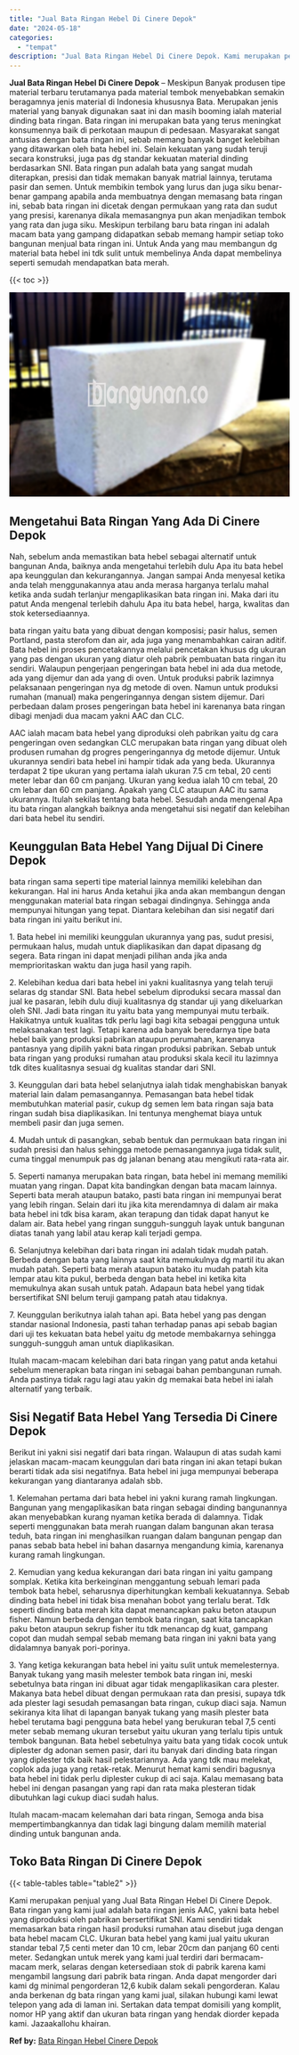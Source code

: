 ```yaml
---
title: "Jual Bata Ringan Hebel Di Cinere Depok"
date: "2024-05-18"
categories: 
  - "tempat"
description: "Jual Bata Ringan Hebel Di Cinere Depok. Kami merupakan penjual yang Jual Bata Ringan Hebel Di Cinere Depok. Bata ringan yang kami jual adalah bata ringan jen..."
---
```


**Jual Bata Ringan Hebel Di Cinere Depok** – Meskipun Banyak produsen tipe material terbaru terutamanya pada material tembok menyebabkan semakin beragamnya jenis material di Indonesia khususnya Bata. Merupakan jenis material yang banyak digunakan saat ini dan masih booming ialah material dinding bata ringan. Bata ringan ini merupakan bata yang terus meningkat konsumennya baik di perkotaan maupun di pedesaan. Masyarakat sangat antusias dengan bata ringan ini, sebab memang banyak banget kelebihan yang ditawarkan oleh bata hebel ini. Selain kekuatan yang sudah teruji secara konstruksi, juga pas dg standar kekuatan material dinding berdasarkan SNI. Bata ringan pun adalah bata yang sangat mudah diterapkan, presisi dan tidak memakan banyak matrial lainnya, terutama pasir dan semen. Untuk membikin tembok yang lurus dan juga siku benar-benar gampang apabila anda membuatnya dengan memasang bata ringan ini, sebab bata ringan ini dicetak dengan permukaan yang rata dan sudut yang presisi, karenanya dikala memasangnya pun akan menjadikan tembok yang rata dan juga siku. Meskipun terbilang baru bata ringan ini adalah macam bata yang gampang didapatkan sebab memang hampir setiap toko bangunan menjual bata ringan ini. Untuk Anda yang mau membangun dg material bata hebel ini tdk sulit untuk membelinya Anda dapat membelinya seperti semudah mendapatkan bata merah.

{{< toc >}}

![Jual Bata Ringan Hebel Di Cinere Depok](/images/jual-hebel-murah-09.png)

## Mengetahui Bata Ringan Yang Ada Di Cinere Depok

Nah, sebelum anda memastikan bata hebel sebagai alternatif untuk bangunan Anda, baiknya anda mengetahui terlebih dulu Apa itu bata hebel apa keunggulan dan kekurangannya. Jangan sampai Anda menyesal ketika anda telah menggunakannya atau anda merasa harganya terlalu mahal ketika anda sudah terlanjur mengaplikasikan bata ringan ini. Maka dari itu patut Anda mengenal terlebih dahulu Apa itu bata hebel, harga, kwalitas dan stok ketersediaannya.

bata ringan yaitu bata yang dibuat dengan komposisi; pasir halus, semen Portland, pasta sterofom dan air, ada juga yang menambahkan cairan aditif. Bata hebel ini proses pencetakannya melalui pencetakan khusus dg ukuran yang pas dengan ukuran yang diatur oleh pabrik pembuatan bata ringan itu sendiri. Walaupun pengerjaan pengeringan bata hebel ini ada dua metode, ada yang dijemur dan ada yang di oven. Untuk produksi pabrik lazimnya pelaksanaan pengeringan nya dg metode di oven. Namun untuk produksi rumahan (manual) maka pengeringannya dengan sistem dijemur. Dari perbedaan dalam proses pengeringan bata hebel ini karenanya bata ringan dibagi menjadi dua macam yakni AAC dan CLC.

AAC ialah macam bata hebel yang diproduksi oleh pabrikan yaitu dg cara pengeringan oven sedangkan CLC merupakan bata ringan yang dibuat oleh produsen rumahan dg progres pengeringannya dg metode dijemur. Untuk ukurannya sendiri bata hebel ini hampir tidak ada yang beda. Ukurannya terdapat 2 tipe ukuran yang pertama ialah ukuran 7.5 cm tebal, 20 centi meter lebar dan 60 cm panjang. Ukuran yang kedua ialah 10 cm tebal, 20 cm lebar dan 60 cm panjang. Apakah yang CLC ataupun AAC itu sama ukurannya. Itulah sekilas tentang bata hebel. Sesudah anda mengenal Apa itu bata ringan alangkah baiknya anda mengetahui sisi negatif dan kelebihan dari bata hebel itu sendiri.

## Keunggulan Bata Hebel Yang Dijual Di Cinere Depok

bata ringan sama seperti tipe material lainnya memiliki kelebihan dan kekurangan. Hal ini harus Anda ketahui jika anda akan membangun dengan menggunakan material bata ringan sebagai dindingnya. Sehingga anda mempunyai hitungan yang tepat. Diantara kelebihan dan sisi negatif dari bata ringan ini yaitu berikut ini.

1\. Bata hebel ini memiliki keunggulan ukurannya yang pas, sudut presisi, permukaan halus, mudah untuk diaplikasikan dan dapat dipasang dg segera. Bata ringan ini dapat menjadi pilihan anda jika anda memprioritaskan waktu dan juga hasil yang rapih.

2\. Kelebihan kedua dari bata hebel ini yakni kualitasnya yang telah teruji selaras dg standar SNI. Bata hebel sebelum diproduksi secara massal dan jual ke pasaran, lebih dulu diuji kualitasnya dg standar uji yang dikeluarkan oleh SNI. Jadi bata ringan itu yaitu bata yang mempunyai mutu terbaik. Hakikatnya untuk kualitas tdk perlu lagi bagi kita sebagai pengguna untuk melaksanakan test lagi. Tetapi karena ada banyak beredarnya tipe bata hebel baik yang produksi pabrikan ataupun perumahan, karenanya pantasnya yang dipilih yakni bata ringan produksi pabrikan. Sebab untuk bata ringan yang produksi rumahan atau produksi skala kecil itu lazimnya tdk dites kualitasnya sesuai dg kualitas standar dari SNI.

3\. Keunggulan dari bata hebel selanjutnya ialah tidak menghabiskan banyak material lain dalam pemasangannya. Pemasangan bata hebel tidak membutuhkan material pasir, cukup dg semen lem bata ringan saja bata ringan sudah bisa diaplikasikan. Ini tentunya menghemat biaya untuk membeli pasir dan juga semen.

4\. Mudah untuk di pasangkan, sebab bentuk dan permukaan bata ringan ini sudah presisi dan halus sehingga metode pemasangannya juga tidak sulit, cuma tinggal menumpuk pas dg jalanan benang atau mengikuti rata-rata air.

5\. Seperti namanya merupakan bata ringan, bata hebel ini memang memiliki muatan yang ringan. Dapat kita bandingkan dengan bata macam lainnya. Seperti bata merah ataupun batako, pasti bata ringan ini mempunyai berat yang lebih ringan. Selain dari itu jika kita merendamnya di dalam air maka bata hebel ini tdk bisa karam, akan terapung dan tidak dapat hanyut ke dalam air. Bata hebel yang ringan sungguh-sungguh layak untuk bangunan diatas tanah yang labil atau kerap kali terjadi gempa.

6\. Selanjutnya kelebihan dari bata ringan ini adalah tidak mudah patah. Berbeda dengan bata yang lainnya saat kita memukulnya dg martil itu akan mudah patah. Seperti bata merah ataupun batako itu mudah patah kita lempar atau kita pukul, berbeda dengan bata hebel ini ketika kita memukulnya akan susah untuk patah. Adapaun bata hebel yang tidak bersertifikat SNI belum teruji gampang patah atau tidaknya.

7\. Keunggulan berikutnya ialah tahan api. Bata hebel yang pas dengan standar nasional Indonesia, pasti tahan terhadap panas api sebab bagian dari uji tes kekuatan bata hebel yaitu dg metode membakarnya sehingga sungguh-sungguh aman untuk diaplikasikan.

Itulah macam-macam kelebihan dari bata ringan yang patut anda ketahui sebelum menerapkan bata ringan ini sebagai bahan pembangunan rumah. Anda pastinya tidak ragu lagi atau yakin dg memakai bata hebel ini ialah alternatif yang terbaik.

## Sisi Negatif Bata Hebel Yang Tersedia Di Cinere Depok

Berikut ini yakni sisi negatif dari bata ringan. Walaupun di atas sudah kami jelaskan macam-macam keunggulan dari bata ringan ini akan tetapi bukan berarti tidak ada sisi negatifnya. Bata hebel ini juga mempunyai beberapa kekurangan yang diantaranya adalah sbb.

1\. Kelemahan pertama dari bata hebel ini yakni kurang ramah lingkungan. Bangunan yang mengaplikasikan bata ringan sebagai dinding bangunannya akan menyebabkan kurang nyaman ketika berada di dalamnya. Tidak seperti menggunakan bata merah ruangan dalam bangunan akan terasa teduh, bata ringan ini menghasilkan ruangan dalam bangunan pengap dan panas sebab bata hebel ini bahan dasarnya mengandung kimia, karenanya kurang ramah lingkungan.

2\. Kemudian yang kedua kekurangan dari bata ringan ini yaitu gampang somplak. Ketika kita berkeinginan menggantung sebuah lemari pada tembok bata hebel, seharusnya diperhitungkan kembali kekuatannya. Sebab dinding bata hebel ini tidak bisa menahan bobot yang terlalu berat. Tdk seperti dinding bata merah kita dapat menancapkan paku beton ataupun fisher. Namun berbeda dengan tembok bata ringan, saat kita tancapkan paku beton ataupun sekrup fisher itu tdk menancap dg kuat, gampang copot dan mudah sempal sebab memang bata ringan ini yakni bata yang didalamnya banyak pori-porinya.

3\. Yang ketiga kekurangan bata hebel ini yaitu sulit untuk memelesternya. Banyak tukang yang masih melester tembok bata ringan ini, meski sebetulnya bata ringan ini dibuat agar tidak mengaplikasikan cara plester. Makanya bata hebel dibuat dengan permukaan rata dan presisi, supaya tdk ada plester lagi sesudah pemasangan bata ringan, cukup diaci saja. Namun sekiranya kita lihat di lapangan banyak tukang yang masih plester bata hebel terutama bagi pengguna bata hebel yang berukuran tebal 7,5 centi meter sebab memang ukuran tersebut yaitu ukuran yang terlalu tipis untuk tembok bangunan. Bata hebel sebetulnya yaitu bata yang tidak cocok untuk diplester dg adonan semen pasir, dari itu banyak dari dinding bata ringan yang diplester tdk baik hasil pelestariannya. Ada yang tdk mau melekat, coplok ada juga yang retak-retak. Menurut hemat kami sendiri bagusnya bata hebel ini tidak perlu diplester cukup di aci saja. Kalau memasang bata hebel ini dengan pasangan yang rapi dan rata maka plesteran tidak dibutuhkan lagi cukup diaci sudah halus.

Itulah macam-macam kelemahan dari bata ringan, Semoga anda bisa mempertimbangkannya dan tidak lagi bingung dalam memilih material dinding untuk bangunan anda.

## Toko Bata Ringan Di Cinere Depok

{{< table-tables table="table2" >}}

Kami merupakan penjual yang Jual Bata Ringan Hebel Di Cinere Depok. Bata ringan yang kami jual adalah bata ringan jenis AAC, yakni bata hebel yang diproduksi oleh pabrikan bersertifikat SNI. Kami sendiri tidak memasarkan bata ringan hasil produksi rumahan atau disebut juga dengan bata hebel macam CLC. Ukuran bata hebel yang kami jual yaitu ukuran standar tebal 7,5 centi meter dan 10 cm, lebar 20cm dan panjang 60 centi meter. Sedangkan untuk merek yang kami jual terdiri dari bermacam-macam merk, selaras dengan ketersediaan stok di pabrik karena kami mengambil langsung dari pabrik bata ringan. Anda dapat mengorder dari kami dg minimal pengorderan 12,6 kubik dalam sekali pengorderan. Kalau anda berkenan dg bata ringan yang kami jual, silakan hubungi kami lewat telepon yang ada di laman ini. Sertakan data tempat domisili yang komplit, nomor HP yang aktif dan ukuran bata ringan yang hendak diorder kepada kami. Jazaakallohu khairan.

**Ref by:** [Bata Ringan Hebel Cinere Depok](https://id.wikipedia.org/wiki/Bata)
